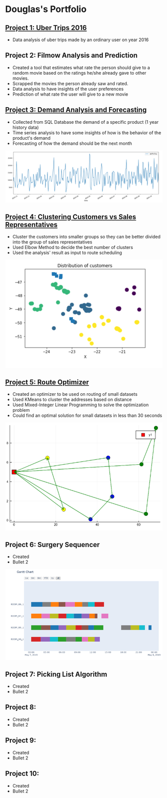 # Douglas's Portfolio

## [Project 1: Uber Trips 2016](https://github.com/dougmart/Uber_2016_OrdUser)
* Data analysis of uber trips made by an ordinary user on year 2016

## Project 2: Filmow Analysis and Prediction
* Created a tool that estimates what rate the person should give to a random movie based on the ratings he/she already gave to other movies.
* Scrapped the movies the person already saw and rated.
* Data analysis to have insights of the user preferences
* Prediction of what rate the user will give to a new movie

## [Project 3: Demand Analysis and Forecasting](https://github.com/dougmart/ProductDemandAnalyForec)
* Collected from SQL Database the demand of a specific product (1 year history data)
* Time series analysis to have some insights of how is the behavior of the product's demand
* Forecasting of how the demand should be the next month

![](https://github.com/dougmart/DS_Portfolio/blob/main/images/DemandForecasting.png)

## [Project 4: Clustering Customers vs Sales Representatives](https://github.com/dougmart/CustomerClusteringDan)
* Cluster the customers into smaller groups so they can be better divided into the group of sales representatives
* Used Elbow Method to decide the best number of clusters
* Used the analysis' result as input to route scheduling

![](https://github.com/dougmart/DS_Portfolio/blob/main/images/Kmeans_fig.png)

## [Project 5: Route Optimizer](https://github.com/dougmart/RouteOptimizerMILP)
* Created an optimizer to be used on routing of small datasets
* Used KMeans to cluster the addresses based on distance
* Used Mixed-Integer Linear Programming to solve the optimization problem
* Could find an optimal solution for small datasets in less than 30 seconds

![](https://github.com/dougmart/DS_Portfolio/blob/main/images/RoutingJulia.png)

## Project 6: Surgery Sequencer
* Created
* Bullet 2

![](https://github.com/dougmart/DS_Portfolio/blob/main/images/SurgeryPlanner.png)

## Project 7: Picking List Algorithm
* Created
* Bullet 2

## Project 8:
* Created
* Bullet 2

## Project 9:
* Created
* Bullet 2

## Project 10:
* Created
* Bullet 2
